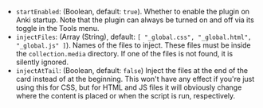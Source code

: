 * `startEnabled`: (Boolean, default: `true`). Whether to enable the plugin on
  Anki startup. Note that the plugin can always be turned on and off via its
  toggle in the Tools menu.
* `injectFiles`: (Array (String), default: `[ "_global.css", "_global.html",
  "_global.js" ]`). Names of the files to inject. These files must be inside
  the `collection.media` directory. If one of the files is not found, it is
  silently ignored.
* `injectAtTail`: (Boolean, default: `false`) Inject the files at the end of the
  card instead of at the beginning. This won't have any effect if you're just
  using this for CSS, but for HTML and JS files it will obviously change
  where the content is placed or when the script is run, respectively.
